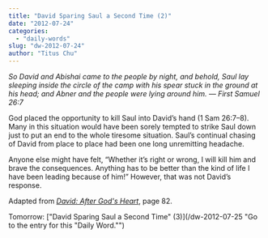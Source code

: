 ```yaml
---
title: "David Sparing Saul a Second Time (2)"
date: "2012-07-24"
categories: 
  - "daily-words"
slug: "dw-2012-07-24"
author: "Titus Chu"
---
```


_So David and Abishai came to the people by night, and behold, Saul lay sleeping inside the circle of the camp with his spear stuck in the ground at his head; and Abner and the people were lying around him. — First Samuel 26:7_

God placed the opportunity to kill Saul into David’s hand (1 Sam 26:7–8). Many in this situation would have been sorely tempted to strike Saul down just to put an end to the whole tiresome situation. Saul’s continual chasing of David from place to place had been one long unremitting headache.

Anyone else might have felt, “Whether it’s right or wrong, I will kill him and brave the consequences. Anything has to be better than the kind of life I have been leading because of him!” However, that was not David’s response.

Adapted from _[David: After God's Heart](/book-david "Go to the listing for this book.")_, page 82.

Tomorrow: ["David Sparing Saul a Second Time" (3)](/dw-2012-07-25 "Go to the entry for this "Daily Word."")
